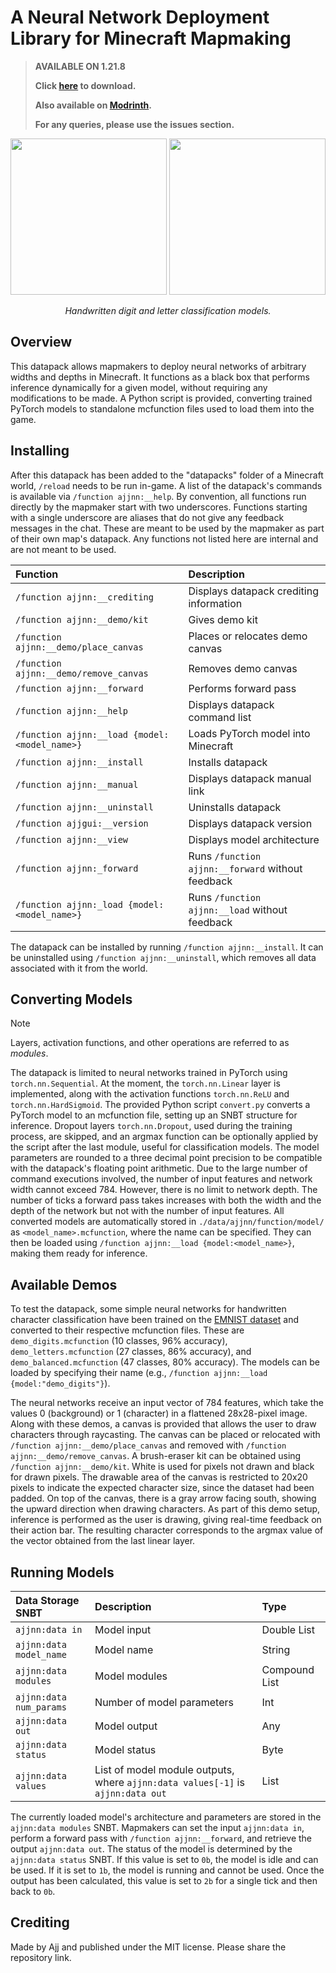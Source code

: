 # A Neural Network Deployment Library for Minecraft Mapmaking

> **AVAILABLE ON 1.21.8**
>
> **Click [here](https://github.com/AjjMC/ajjnn/archive/refs/heads/main.zip) to download.**
>
> **Also available on [Modrinth](https://modrinth.com/datapack/ajjnn).**
>
> **For any queries, please use the issues section.**

<p align = "center">
  <img src="repo/demo_digits.gif" width="250">
  <img src="repo/demo_letters.gif" width="250">
</p>

<p align = "center">
  <i>Handwritten digit and letter classification models.</i>
</p>

## Overview

This datapack allows mapmakers to deploy neural networks of arbitrary widths and depths in Minecraft. It functions as a black box that performs inference dynamically for a given model, without requiring any modifications to be made. A Python script is provided, converting trained PyTorch models to standalone mcfunction files used to load them into the game.

## Installing

After this datapack has been added to the "datapacks" folder of a Minecraft world, ``/reload`` needs to be run in-game. A list of the datapack's commands is available via ``/function ajjnn:__help``. By convention, all functions run directly by the mapmaker start with two underscores. Functions starting with a single underscore are aliases that do not give any feedback messages in the chat. These are meant to be used by the mapmaker as part of their own map's datapack. Any functions not listed here are internal and are not meant to be used.

| Function                                        | Description                                         |
|:------------------------------------------------|:----------------------------------------------------|
| ``/function ajjnn:__crediting``                 | Displays datapack crediting information             |
| ``/function ajjnn:__demo/kit``                  | Gives demo kit                                      |
| ``/function ajjnn:__demo/place_canvas``         | Places or relocates demo canvas                     |
| ``/function ajjnn:__demo/remove_canvas``        | Removes demo canvas                                 |
| ``/function ajjnn:__forward``                   | Performs forward pass                               |
| ``/function ajjnn:__help``                      | Displays datapack command list                      |
| ``/function ajjnn:__load {model:<model_name>}`` | Loads PyTorch model into Minecraft                  |
| ``/function ajjnn:__install``                   | Installs datapack                                   |
| ``/function ajjnn:__manual``                    | Displays datapack manual link                       |
| ``/function ajjnn:__uninstall``                 | Uninstalls datapack                                 |
| ``/function ajjgui:__version``                  | Displays datapack version                           |
| ``/function ajjnn:__view``                      | Displays model architecture                         |
| ``/function ajjnn:_forward``                    | Runs ``/function ajjnn:__forward`` without feedback |
| ``/function ajjnn:_load {model:<model_name>}``  | Runs ``/function ajjnn:__load`` without feedback    |

The datapack can be installed by running ``/function ajjnn:__install``. It can be uninstalled using ``/function ajjnn:__uninstall``, which removes all data associated with it from the world.

## Converting Models

> [!NOTE]
> Layers, activation functions, and other operations are referred to as *modules*.

The datapack is limited to neural networks trained in PyTorch using ``torch.nn.Sequential``. At the moment, the ``torch.nn.Linear`` layer is implemented, along with the activation functions ``torch.nn.ReLU`` and ``torch.nn.HardSigmoid``. The provided Python script ``convert.py`` converts a PyTorch model to an mcfunction file, setting up an SNBT structure for inference. Dropout layers ``torch.nn.Dropout``, used during the training process, are skipped, and an argmax function can be optionally applied by the script after the last module, useful for classification models. The model parameters are rounded to a three decimal point precision to be compatible with the datapack's floating point arithmetic. Due to the large number of command executions involved, the number of input features and network width cannot exceed 784. However, there is no limit to network depth. The number of ticks a forward pass takes increases with both the width and the depth of the network but not with the number of input features. All converted models are automatically stored in ``./data/ajjnn/function/model/`` as ``<model_name>.mcfunction``, where the name can be specified. They can then be loaded using ``/function ajjnn:__load {model:<model_name>}``, making them ready for inference.

## Available Demos

To test the datapack, some simple neural networks for handwritten character classification have been trained on the [EMNIST dataset](https://www.nist.gov/itl/products-and-services/emnist-dataset) and converted to their respective mcfunction files. These are ``demo_digits.mcfunction`` (10 classes, 96% accuracy), ``demo_letters.mcfunction`` (27 classes, 86% accuracy), and ``demo_balanced.mcfunction`` (47 classes, 80% accuracy). The models can be loaded by specifying their name (e.g., ``/function ajjnn:__load {model:"demo_digits"}``).

The neural networks receive an input vector of 784 features, which take the values 0 (background) or 1 (character) in a flattened 28x28-pixel image. Along with these demos, a canvas is provided that allows the user to draw characters through raycasting. The canvas can be placed or relocated with ``/function ajjnn:__demo/place_canvas`` and removed with ``/function ajjnn:__demo/remove_canvas``. A brush-eraser kit can be obtained using ``/function ajjnn:__demo/kit``. White is used for pixels not drawn and black for drawn pixels. The drawable area of the canvas is restricted to 20x20 pixels to indicate the expected character size, since the dataset had been padded. On top of the canvas, there is a gray arrow facing south, showing the upward direction when drawing characters. As part of this demo setup, inference is performed as the user is drawing, giving real-time feedback on their action bar. The resulting character corresponds to the argmax value of the vector obtained from the last linear layer.

## Running Models

| Data Storage SNBT         | Description                                                                         | Type          |
|:--------------------------|:------------------------------------------------------------------------------------|:--------------|
| ``ajjnn:data in``         | Model input                                                                         | Double List   |
| ``ajjnn:data model_name`` | Model name                                                                          | String        |
| ``ajjnn:data modules``    | Model modules                                                                       | Compound List |
| ``ajjnn:data num_params`` | Number of model parameters                                                          | Int           |
| ``ajjnn:data out``        | Model output                                                                        | Any           |
| ``ajjnn:data status``     | Model status                                                                        | Byte          |
| ``ajjnn:data values``     | List of model module outputs, where ``ajjnn:data values[-1]`` is ``ajjnn:data out`` | List          |

The currently loaded model's architecture and parameters are stored in the ``ajjnn:data modules`` SNBT. Mapmakers can set the input ``ajjnn:data in``, perform a forward pass with ``/function ajjnn:__forward``, and retrieve the output ``ajjnn:data out``. The status of the model is determined by the ``ajjnn:data status`` SNBT. If this value is set to ``0b``, the model is idle and can be used. If it is set to ``1b``, the model is running and cannot be used. Once the output has been calculated, this value is set to ``2b`` for a single tick and then back to ``0b``.

## Crediting

Made by Ajj and published under the MIT license. Please share the repository link.

